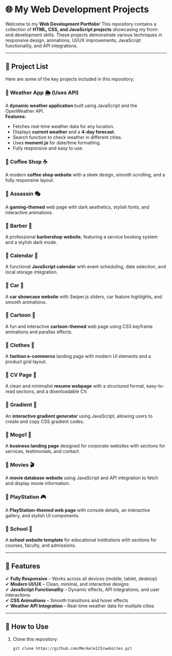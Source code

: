 # 🌐 My Web Development Projects

Welcome to my **Web Development Portfolio**! This repository contains a collection of **HTML, CSS, and JavaScript projects** showcasing my front-end development skills. These projects demonstrate various techniques in responsive design, animations, UI/UX improvements, JavaScript functionality, and API integrations.

---

## 📁 **Project List**
Here are some of the key projects included in this repository:

### 🔹 **Weather App 🌦️** (Uses API)
A **dynamic weather application** built using JavaScript and the OpenWeather API.  
**Features:**
- Fetches real-time weather data for any location.
- Displays **current weather** and a **4-day forecast**.
- Search function to check weather in different cities.
- Uses **moment.js** for date/time formatting.
- Fully responsive and easy to use.

### 🔹 **Coffee Shop ☕**
A modern **coffee shop website** with a sleek design, smooth scrolling, and a fully responsive layout.

### 🔹 **Assassin 🎭**
A **gaming-themed** web page with dark aesthetics, stylish fonts, and interactive animations.

### 🔹 **Barber 💈**
A professional **barbershop website**, featuring a service booking system and a stylish dark mode.

### 🔹 **Calendar 📅**
A functional **JavaScript calendar** with event scheduling, date selection, and local storage integration.

### 🔹 **Car 🚗**
A **car showcase website** with Swiper.js sliders, car feature highlights, and smooth animations.

### 🔹 **Cartoon 🎨**
A fun and interactive **cartoon-themed** web page using CSS keyframe animations and parallax effects.

### 🔹 **Clothes 👗**
A **fashion e-commerce** landing page with modern UI elements and a product grid layout.

### 🔹 **CV Page 📄**
A clean and minimalist **resume webpage** with a structured format, easy-to-read sections, and a downloadable CV.

### 🔹 **Gradient 🎨**
An **interactive gradient generator** using JavaScript, allowing users to create and copy CSS gradient codes.

### 🔹 **Mogo1 🏢**
A **business landing page** designed for corporate websites with sections for services, testimonials, and contact.

### 🔹 **Movies 🎬**
A **movie database website** using JavaScript and API integration to fetch and display movie information.

### 🔹 **PlayStation 🎮**
A **PlayStation-themed web page** with console details, an interactive gallery, and stylish UI components.

### 🔹 **School 🏫**
A **school website template** for educational institutions with sections for courses, faculty, and admissions.

---

## 🚀 **Features**
✔ **Fully Responsive** – Works across all devices (mobile, tablet, desktop)  
✔ **Modern UI/UX** – Clean, minimal, and interactive designs  
✔ **JavaScript Functionality** – Dynamic effects, API integrations, and user interactions  
✔ **CSS Animations** – Smooth transitions and hover effects  
✔ **Weather API Integration** – Real-time weather data for multiple cities  

---

## 📌 **How to Use**
1. Clone this repository:
   ```sh
   git clone https://github.com/Merkele123/websites.git
